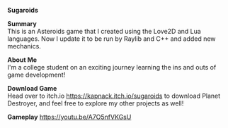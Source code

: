 **Sugaroids**

**Summary**  
This is an Asteroids game that I created using the Love2D and Lua languages. Now I update it to be run by Raylib and C++ and added new mechanics.

**About Me**  
I'm a college student on an exciting journey learning the ins and outs of game development!

**Download Game**  
Head over to itch.io https://kapnack.itch.io/sugaroids to download Planet Destroyer, and feel free to explore my other projects as well!

**Gameplay**
https://youtu.be/A7O5nfVKGsU
